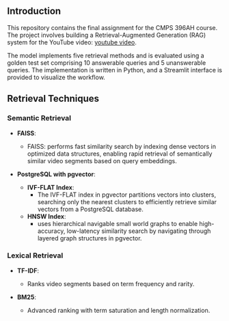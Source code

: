 ## Introduction

This repository contains the final assignment for the CMPS 396AH course. The project involves building a Retrieval-Augmented Generation (RAG) system for the YouTube video: [youtube video](https://www.youtube.com/watch?v=dARr3lGKwk8).

The model implements five retrieval methods and is evaluated using a golden test set comprising 10 answerable queries and 5 unanswerable queries. The implementation is written in Python, and a Streamlit interface is provided to visualize the workflow.


## Retrieval Techniques

### Semantic Retrieval

- **FAISS**:
  - FAISS: performs fast similarity search by indexing dense vectors in optimized data structures, enabling rapid retrieval of semantically similar video segments based on query embeddings.

- **PostgreSQL with pgvector**:
  - **IVF-FLAT Index**:
    - The IVF-FLAT index in pgvector partitions vectors into clusters, searching only the nearest clusters to efficiently retrieve similar vectors from a PostgreSQL database.
  - **HNSW Index**:
    - uses hierarchical navigable small world graphs to enable high-accuracy, low-latency similarity search by navigating through layered graph structures in pgvector.

### Lexical Retrieval

- **TF-IDF**:
  - Ranks video segments based on term frequency and rarity.

- **BM25**:
  - Advanced ranking with term saturation and length normalization.
